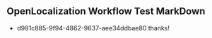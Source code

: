 ## OpenLocalization Workflow Test MarkDown
* d981c885-9f94-4862-9637-aee34ddbae80 thanks!

<!--HONumber=Aug16_HO4-->


